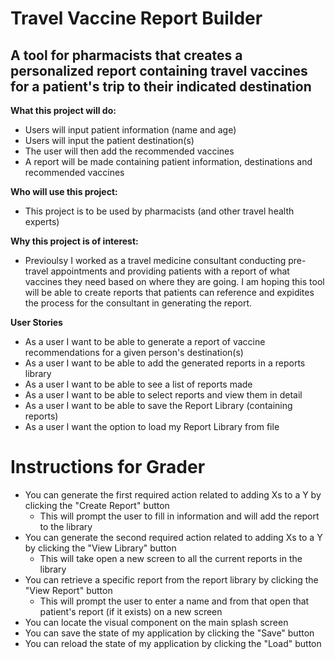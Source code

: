 # Travel Vaccine Report Builder

## A tool for pharmacists that creates a personalized report containing travel vaccines  for a patient's trip to their indicated destination

**What this project will do:**
- Users will input patient information (name and age)
- Users will input the patient destination(s)
- The user will then add the recommended vaccines
-  A report will be made containing patient information, destinations and recommended vaccines

**Who will use this project:**
- This project is to be used by pharmacists (and other travel health experts)

**Why this project is of interest:**
- Previoulsy I worked as a travel medicine consultant conducting pre-travel appointments and providing patients with a report of what vaccines they need based on where they are going. I am hoping this tool will be able to create reports that patients can reference and expidites the process for the consultant in generating the report.

**User Stories**
- As a user I want to be able to generate a report of vaccine recommendations for a given person's destination(s)
- As a user I want to be able to add the generated reports in a reports library
- As a user I want to be able to see a list of reports made 
- As a user I want to be able to select reports and view them in detail
- As a user I want to be able to save the Report Library (containing reports)
- As a user I want the option to load my Report Library from file

# Instructions for Grader
- You can generate the first required action related to adding Xs to a Y by clicking the "Create Report" button
    - This will prompt the user to fill in information and will add the report to the library
- You can generate the second required action related to adding Xs to a Y by clicking the "View Library" button
  - This will take open a new screen to all the current reports in the library
- You can retrieve a specific report from the report library by clicking the "View Report" button
  - This will prompt the user to enter a name and from that open that patient's report (if it exists) on a new screen
- You can locate the visual component on the main splash screen
- You can save the state of my application by clicking the "Save" button
- You can reload the state of my application by clicking the "Load" button




